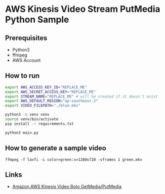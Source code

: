 # AWS Kinesis Video Stream PutMedia Python Sample

## Prerequisites

- Python3
- ffmpeg
- AWS Account

## How to run

```sh
export AWS_ACCESS_KEY_ID="REPLACE_ME"
export AWS_SECRET_ACCESS_KEY="REPLACE_ME"
export STREAM_NAME="REPLACE_ME" # will be created if it doesn't exist
export AWS_DEFAULT_REGION="ap-southeast-2"
export VIDEO_FILEPATH="./blue.mkv"

python3 -m venv venv
source venv/bin/activate
pip install -r requirements.txt

python3 main.py
```

## How to generate a sample video

`ffmpeg -f lavfi -i color=green:s=1280x720 -vframes 1 green.mkv`

## Links

- [Amazon AWS Kinesis Video Boto GetMedia/PutMedia](https://stackoverflow.com/a/59551573)

